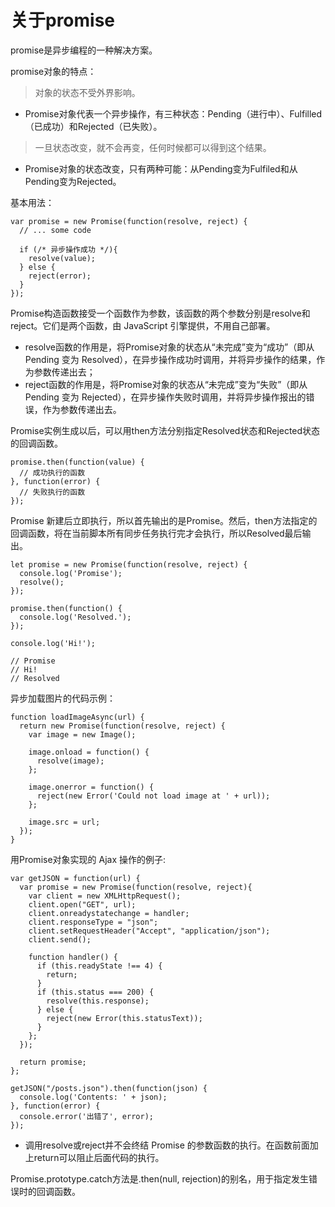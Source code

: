 关于promise
====
promise是异步编程的一种解决方案。

promise对象的特点：
> 对象的状态不受外界影响。
* Promise对象代表一个异步操作，有三种状态：Pending（进行中）、Fulfilled（已成功）和Rejected（已失败）。

> 一旦状态改变，就不会再变，任何时候都可以得到这个结果。
* Promise对象的状态改变，只有两种可能：从Pending变为Fulfiled和从Pending变为Rejected。

基本用法：
````
var promise = new Promise(function(resolve, reject) {
  // ... some code

  if (/* 异步操作成功 */){
    resolve(value);
  } else {
    reject(error);
  }
});
````
Promise构造函数接受一个函数作为参数，该函数的两个参数分别是resolve和reject。它们是两个函数，由 JavaScript 引擎提供，不用自己部署。
* resolve函数的作用是，将Promise对象的状态从“未完成”变为“成功”（即从 Pending 变为 Resolved），在异步操作成功时调用，并将异步操作的结果，作为参数传递出去；
* reject函数的作用是，将Promise对象的状态从“未完成”变为“失败”（即从 Pending 变为 Rejected），在异步操作失败时调用，并将异步操作报出的错误，作为参数传递出去。

Promise实例生成以后，可以用then方法分别指定Resolved状态和Rejected状态的回调函数。
````
promise.then(function(value) {
  // 成功执行的函数
}, function(error) {
  // 失败执行的函数
});
````

Promise 新建后立即执行，所以首先输出的是Promise。然后，then方法指定的回调函数，将在当前脚本所有同步任务执行完才会执行，所以Resolved最后输出。
````
let promise = new Promise(function(resolve, reject) {
  console.log('Promise');
  resolve();
});

promise.then(function() {
  console.log('Resolved.');
});

console.log('Hi!');

// Promise
// Hi!
// Resolved
````

异步加载图片的代码示例：
````
function loadImageAsync(url) {
  return new Promise(function(resolve, reject) {
    var image = new Image();

    image.onload = function() {
      resolve(image);
    };

    image.onerror = function() {
      reject(new Error('Could not load image at ' + url));
    };

    image.src = url;
  });
}
````

用Promise对象实现的 Ajax 操作的例子:
````
var getJSON = function(url) {
  var promise = new Promise(function(resolve, reject){
    var client = new XMLHttpRequest();
    client.open("GET", url);
    client.onreadystatechange = handler;
    client.responseType = "json";
    client.setRequestHeader("Accept", "application/json");
    client.send();

    function handler() {
      if (this.readyState !== 4) {
        return;
      }
      if (this.status === 200) {
        resolve(this.response);
      } else {
        reject(new Error(this.statusText));
      }
    };
  });

  return promise;
};

getJSON("/posts.json").then(function(json) {
  console.log('Contents: ' + json);
}, function(error) {
  console.error('出错了', error);
});
````

* 调用resolve或reject并不会终结 Promise 的参数函数的执行。在函数前面加上return可以阻止后面代码的执行。

Promise.prototype.catch方法是.then(null, rejection)的别名，用于指定发生错误时的回调函数。
















